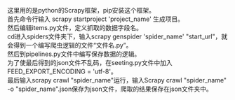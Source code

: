 这里用的是python的Scrapy框架，pip安装这个框架。                        
首先命令行输入 scrapy startproject 'project_name' 生成项目。                  
然后编辑items.py文件，定义抓取的数据字段名。                  
cd进入spiders文件夹下，输入scrapy  genspider  'spider_name'  "start_url"，就会得到一个编写爬虫逻辑的文件“文件名.py”。         
然后到pipelines.py文件中编写保存数据的逻辑。              
为了使最后得到的json文件不乱码，在seeting.py文件中加入FEED_EXPORT_ENCODING = 'utf-8'。          
最后输入scrapy crawl  "spider_name"运行，输入Scrapy crawl  "spider_name" -o "spider_name".json保存为json文件，爬取的结果保存在json文件夹中。
